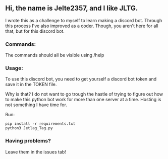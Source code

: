 ## Hi, the name is Jelte2357, and I like JLTG.

I wrote this as a challenge to myself to learn making a discord bot. Through this process I've also improved as a coder. Though, you aren't here for all that, but for this discord bot. 

### Commands:

The commands should all be visible using /help

### Usage:

To use this discord bot, you need to get yourself a discord bot token and save it in the TOKEN file.

Why is that? I do not want to go trough the hastle of trying to figure out how to make this python bot work for more than one server at a time. Hosting is not something I have time for.

Run:

```shell
pip install -r requirements.txt
python3 Jetlag_Tag.py
```

### Having problems?

Leave them in the issues tab!



